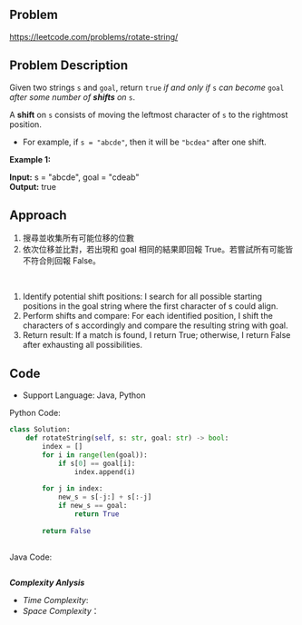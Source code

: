 ## Problem

https://leetcode.com/problems/rotate-string/

## Problem Description

Given two strings `s` and `goal`, return `true` *if and only if* `s` *can become* `goal` *after some number of **shifts** on* `s`.

A **shift** on `s` consists of moving the leftmost character of `s` to the rightmost position.

* For example, if `s = "abcde"`, then it will be `"bcdea"` after one shift.

 
**Example 1:**

**Input:** s = "abcde", goal = "cdeab"  <br>
**Output:** true


## Approach
1. 搜尋並收集所有可能位移的位數
2. 依次位移並比對，若出現和 goal 相同的結果即回報 True。若嘗試所有可能皆不符合則回報 False。

<br>

1. Identify potential shift positions: I search for all possible starting positions in the goal string where the first character of s could align.
2. Perform shifts and compare: For each identified position, I shift the characters of s accordingly and compare the resulting string with goal.
3. Return result: If a match is found, I return True; otherwise, I return False after exhausting all possibilities.


## Code

- Support Language: Java, Python

Python Code:

```py
class Solution:
    def rotateString(self, s: str, goal: str) -> bool:
        index = []
        for i in range(len(goal)):
            if s[0] == goal[i]:
                index.append(i)
            
        for j in index:
            new_s = s[-j:] + s[:-j]
            if new_s == goal:
                return True
        
        return False
        
```

Java Code:

```

```

**_Complexity Anlysis_**

- _Time Complexity_: 
- _Space Complexity_：
